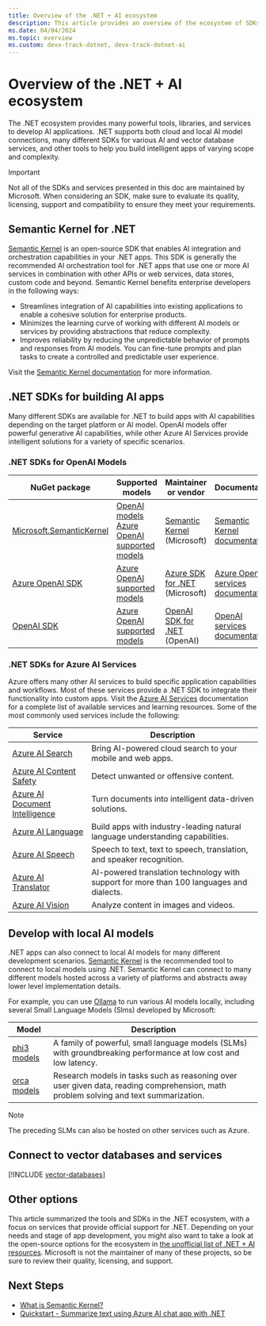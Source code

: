 ```yaml
---
title: Overview of the .NET + AI ecosystem
description: This article provides an overview of the ecosystem of SDKs and tools available to .NET developers integrating AI into their applications.
ms.date: 04/04/2024
ms.topic: overview
ms.custom: devx-track-dotnet, devx-track-dotnet-ai
---
```


# Overview of the .NET + AI ecosystem

The .NET ecosystem provides many powerful tools, libraries, and services to develop AI applications. .NET supports both cloud and local AI model connections, many different SDKs for various AI and vector database services, and other tools to help you build intelligent apps of varying scope and complexity.

> [!IMPORTANT]
> Not all of the SDKs and services presented in this doc are maintained by Microsoft. When considering an SDK, make sure to evaluate its quality, licensing, support and compatibility to ensure they meet your requirements.

## Semantic Kernel for .NET

[Semantic Kernel](semantic-kernel-dotnet-overview.md) is an open-source SDK that enables AI integration and orchestration capabilities in your .NET apps. This SDK is generally the recommended AI orchestration tool for .NET apps that use one or more AI services in combination with other APIs or web services, data stores, custom code and beyond. Semantic Kernel benefits enterprise developers in the following ways:

- Streamlines integration of AI capabilities into existing applications to enable a cohesive solution for enterprise products.
- Minimizes the learning curve of working with different AI models or services by providing abstractions that reduce complexity.
- Improves reliability by reducing the unpredictable behavior of prompts and responses from AI models. You can fine-tune prompts and plan tasks to create a controlled and predictable user experience.

Visit the [Semantic Kernel documentation](/semantic-kernel/overview/) for more information.

## .NET SDKs for building AI apps

Many different SDKs are available for .NET to build apps with AI capabilities depending on the target platform or AI model. OpenAI models offer powerful generative AI capabilities, while other Azure AI Services provide intelligent solutions for a variety of specific scenarios.

### .NET SDKs for OpenAI Models

| NuGet package | Supported models | Maintainer or vendor | Documentation |
|---------------|------------------|----------------------|--------------|
| [Microsoft.SemanticKernel](https://www.nuget.org/packages/Microsoft.SemanticKernel/) | [OpenAI models](https://platform.openai.com/docs/models/overview)<br/>[Azure OpenAI supported models](/azure/ai-services/openai/concepts/models) | [Semantic Kernel](https://github.com/microsoft/semantic-kernel) (Microsoft) | [Semantic Kernel documentation](/semantic-kernel/) |
| [Azure OpenAI SDK](https://www.nuget.org/packages/Azure.AI.OpenAI/) | [Azure OpenAI supported models](/azure/ai-services/openai/concepts/models) | [Azure SDK for .NET](https://github.com/Azure/azure-sdk-for-net) (Microsoft) | [Azure OpenAI services documentation](/azure/ai-services/openai/) |
| [OpenAI SDK](https://www.nuget.org/packages/OpenAI/) | [Azure OpenAI supported models](https://platform.openai.com/docs/models) | [OpenAI SDK for .NET](https://github.com/openai/openai-dotnet) (OpenAI) | [OpenAI services documentation](https://platform.openai.com/docs/overview) |

### .NET SDKs for Azure AI Services

Azure offers many other AI services to build specific application capabilities and workflows. Most of these services provide a .NET SDK to integrate their functionality into custom apps. Visit the [Azure AI Services](/azure/ai-services/what-are-ai-services) documentation for a complete list of available services and learning resources. Some of the most commonly used services include the following:

| Service | Description |
| --- | --- |
| [Azure AI Search](/azure/search/) | Bring AI-powered cloud search to your mobile and web apps. |
| [Azure AI Content Safety](/azure/ai-services/content-safety/) | Detect unwanted or offensive content. |
| [Azure AI Document Intelligence](/azure/ai-services/document-intelligence/) | Turn documents into intelligent data-driven solutions. |
| [Azure AI Language](/azure/ai-services/language-service/) | Build apps with industry-leading natural language understanding capabilities. |
| [Azure AI Speech](/azure/ai-services/speech-service/) | Speech to text, text to speech, translation, and speaker recognition. |
| [Azure AI Translator](/azure/ai-services/translator/) | AI-powered translation technology with support for more than 100 languages and dialects. |
| [Azure AI Vision](/azure/ai-services/computer-vision/) | Analyze content in images and videos. |

## Develop with local AI models

.NET apps can also connect to local AI models for many different development scenarios. [Semantic Kernel](https://github.com/microsoft/semantic-kernel) is the recommended tool to connect to local models using .NET. Semantic Kernel can connect to many different models hosted across a variety of platforms and abstracts away lower level implementation details.

For example, you can use [Ollama](https://ollama.com/) to run various AI models locally, including several Small Language Models (Slms) developed by Microsoft:

| Model | Description |
| --- | --- |
| [phi3 models](https://azure.microsoft.com/products/phi-3) | A family of powerful, small language models (SLMs) with groundbreaking performance at low cost and low latency. |
| [orca models](https://www.microsoft.com/en-us/research/project/orca/) | Research models in tasks such as reasoning over user given data, reading comprehension, math problem solving and text summarization. |

> [!NOTE]
> The preceding SLMs can also be hosted on other services such as Azure.

## Connect to vector databases and services

[!INCLUDE [vector-databases](includes/vector-databases.md)]

## Other options

This article summarized the tools and SDKs in the .NET ecosystem, with a focus on services that provide official support for .NET. Depending on your needs and stage of app development, you might also want to take a look at the open-source options for the ecosystem in [the unofficial list of .NET + AI resources](https://github.com/jmatthiesen/dotnet-ai-resources?tab=readme-ov-file#models). Microsoft is not the maintainer of many of these projects, so be sure to review their quality, licensing, and support.

## Next Steps

- [What is Semantic Kernel?](/semantic-kernel/overview/)
- [Quickstart - Summarize text using Azure AI chat app with .NET](./quickstarts/quickstart-openai-summarize-text.md)
